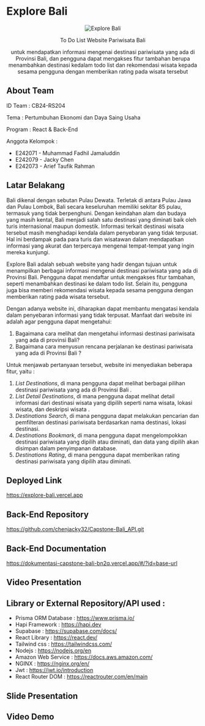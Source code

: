 # Explore Bali 

<div align="center">
  <img style="" alt="Explore Bali" />
  <p>To Do List Website Pariwisata Bali</p>
  <p>untuk mendapatkan informasi mengenai destinasi pariwisata yang ada di Provinsi Bali, dan pengguna dapat mengakses fitur tambahan berupa menambahkan destinasi 
     kedalam todo list dan rekomendasi wisata kepada sesama pengguna dengan memberikan rating pada wisata tersebut
  </p>
</div>

## About Team

ID Team : CB24-RS204

Tema : Pertumbuhan Ekonomi dan Daya Saing Usaha

Program : React & Back-End

Anggota Kelompok : 
+ E242071 - Muhammad Fadhil Jamaluddin 
+ E242079 - Jacky Chen
+ E242073 - Arief Taufik Rahman 

## Latar Belakang
Bali dikenal dengan sebutan Pulau Dewata. Terletak di antara Pulau Jawa dan Pulau Lombok, Bali secara keseluruhan memiliki sekitar 85 pulau, termasuk yang tidak berpenghuni. Dengan keindahan alam dan budaya yang masih kental, Bali menjadi salah satu destinasi yang diminati baik oleh turis internasional maupun domestik. Informasi terkait destinasi wisata tersebut masih menghadapi kendala dalam penyebaran yang tidak terpusat. Hal ini berdampak pada para turis dan wisatawan dalam mendapatkan informasi yang akurat dan terpercaya mengenai tempat-tempat yang ingin mereka kunjungi.

Explore Bali adalah sebuah website yang hadir dengan tujuan untuk menampilkan berbagai informasi mengenai destinasi pariwisata yang ada di Provinsi Bali. Pengguna dapat mendaftar untuk mengakses fitur tambahan, seperti menambahkan destinasi ke dalam todo list. Selain itu, pengguna juga bisa memberi rekomendasi wisata kepada sesama pengguna dengan memberikan rating pada wisata tersebut.

Dengan adanya website ini, diharapkan dapat membantu mengatasi kendala dalam penyebaran informasi yang tidak terpusat. Manfaat dari website ini adalah agar pengguna dapat mengetahui:
1. Bagaimana cara melihat dan mengetahui informasi destinasi pariwisata yang ada di provinsi Bali?
2. Bagaimana cara menyusun rencana perjalanan ke destinasi pariwisata yang ada di Provinsi Bali ? 

Untuk menjawab pertanyaan tersebut, website ini menyediakan beberapa fitur, yaitu : 
1. _List Destinations_, di mana pengguna dapat melihat berbagai pilihan destinasi pariwisata yang ada di Provinsi Bali .
2. _List Detail Destinations_, di mana pengguna dapat melihat detail informasi dari destinasi wisata yang dipilih seperti nama wisata, lokasi wisata, dan deskripsi wisata .
3. _Destinations Search_, di mana pengguna dapat melakukan pencarian dan pemfilteran destinasi pariwisata berdasarkan nama destinasi, lokasi destinasi.
4. _Destinations Bookmark_, di mana pengguna dapat mengelompokkan destinasi pariwisata yang dipilih atau diminati, dan data yang dipilih akan disimpan dalam penyimpanan database.
5. _Destinations Rating_, di mana pengguna dapat memberikan rating destinasi pariwisata yang dipilih atau diminati. 

## Deployed Link

https://explore-bali.vercel.app

## Back-End Repository 

https://github.com/chenjacky32/Capstone-Bali_API.git

## Back-End Documentation 

https://dokumentasi-capstone-bali-bn2q.vercel.app/#/?id=base-url

## Video Presentation



## Library or External Repository/API used : 
+ Prisma ORM Database      : https://www.prisma.io/
+ Hapi Framework           : https://hapi.dev
+ Supabase                 : https://supabase.com/docs/
+ React Library            : https://react.dev/
+ Tailwind css             : https://tailwindcss.com/
+ Nodejs                   : https://nodejs.org/en
+ Amazon Web Service       : https://docs.aws.amazon.com/
+ NGINX                    : https://nginx.org/en/
+ Jwt                      : https://jwt.io/introduction
+ React Router DOM         : https://reactrouter.com/en/main


## Slide Presentation



## Video Demo

